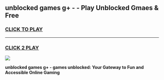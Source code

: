 
## unblocked games g+ - - Play Unblocked Gmaes & Free
<h3>
<a href="https://premium.freeplayer.one?title=unblocked_games_g+_-&ref=19F">CLICK TO PLAY</a></h3>
<hr>

<h3>
<a href="https://premium.freeplayer.one?title=unblocked_games_g+_-&ref=19F">CLICK 2 PLAY</a>
  
</h3>

<a href="https://premium.freeplayer.one?title=unblocked_games_g+_-&ref=19F/"><img src="https://clearcache.store/games.png"></a>


**unblocked games g+ - games unblocked: Your Gateway to Fun and Accessible Online Gaming**
